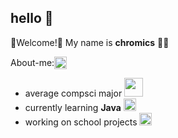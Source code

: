 ## hello 🧍
🎉Welcome!🎉 My name is **chromics** ✍🏼

<div style="display: flex; flex-direction: row; align-items: center;">About-me: <img class="animated-gif" style="vertical-align: middle" src="https://media.giphy.com/media/8lQyyys3SGBoUUxrUp/giphy.gif" width="20" >
</div>

- average compsci major <img class="animated-gif" src="https://media.giphy.com/media/QNFhOolVeCzPQ2Mx85/giphy.gif" width="30">
- currently learning **Java** <img class="animated-gif" src="https://media.giphy.com/media/heIX5HfWgEYlW/giphy.gif" width="20" >
- working on school projects <img class="animated-gif" src="https://media.giphy.com/media/qyjQsUt0p0TT2/giphy.gif" width="20" > 
